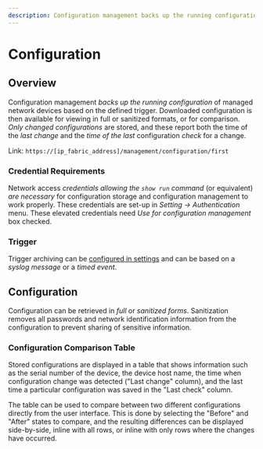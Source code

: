 ```yaml
---
description: Configuration management backs up the running configuration of managed network devices based on the defined trigger. Downloaded configuration is then...
---
```


# Configuration

## Overview

Configuration management *backs up the running configuration* of managed
network devices based on the defined trigger. Downloaded configuration is then
available for viewing in full or sanitized formats, or for comparison. *Only
changed configurations* are stored, and these report both the time of the *last
change* and the *time of the last* configuration *check* for a change.

Link: `https://[ip_fabric_address]/management/configuration/first`

### Credential Requirements

Network access *credentials allowing the `show run` command* (or equivalent)
*are necessary* for configuration storage and configuration management to work
properly. These credentials are set-up in *Setting → Authentication* menu.
These elevated credentials need *Use for configuration management* box checked.

### Trigger

Trigger archiving can be [configured in settings](../../IP_Fabric_Settings/advanced/configuration_management.md) and can be based on a *syslog message* or a *timed event*.

## Configuration

Configuration can be retrieved in *full* or *sanitized forms*. Sanitization
removes all passwords and network identification information from the
configuration to prevent sharing of sensitive information.

### Configuration Comparison Table

Stored configurations are displayed in a table that shows information such as
the serial number of the device, the device host name, the time when
configuration change was detected ("Last change" column), and the last time a
particular configuration was saved in the "Last check" column.

The table can be used to compare between two different configurations directly
from the user interface. This is done by selecting the "Before" and "After"
states to compare, and the resulting differences can be displayed side-by-side,
inline with all rows, or inline with only rows where the changes have occurred.
